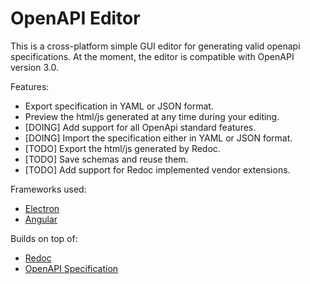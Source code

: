 # OpenAPI Editor

This is a cross-platform simple GUI editor for generating valid openapi specifications. At the moment, the editor is compatible with OpenAPI version 3.0.

Features:
* Export specification in YAML or JSON format. 
* Preview the html/js generated at any time during your editing.
* [DOING] Add support for all OpenApi standard features.
* [DOING] Import the specification either in YAML or JSON format.
* [TODO] Export the html/js generated by Redoc. 
* [TODO] Save schemas and reuse them.
* [TODO] Add support for Redoc implemented vendor extensions.

Frameworks used:
* [Electron](https://github.com/electron/electron)
* [Angular](https://github.com/angular/angular)

Builds on top of:
* [Redoc](https://github.com/Redocly/redoc)
* [OpenAPI Specification](https://github.com/OAI/OpenAPI-Specification)
